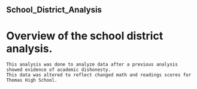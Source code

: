 ## School_District_Analysis

# Overview of the school district analysis.
    This analysis was done to analyze data after a previous analysis showed evidence of academic dishonesty.
    This data was altered to reflect changed math and readings scores for Thomas High School.

